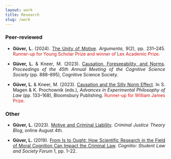 ```yaml
---
layout: work
title: Research
slug: /work
---
```


### Peer-reviewed

<ul><li><p align="justify"><b>Güver, L. </b>(2024). <a href="https://www.argumenta.org/article/the-unity-of-motive/"> The Unity of Motive</a>. <i>Argumenta</i>, 9(2), pp. 231–245. <font color="D21515"> Runner-up for Young Scholar Prize and winner of Lex Academic Prize. </font></p></li></ul>

<ul><li><p align="justify"><b>Güver, L. </b> & Kneer, M. (2023). <a href="https://philpapers.org/rec/GVECFA"> Causation, Foreseeability, and Norms</a>. <i>Proceedings of the 45th Annual Meeting of the Cognitive Science Society</i> (pp. 888–895), Cognitive Science Society.</p></li></ul>

<ul><li><p align="justify"><b>Güver, L. </b> & Kneer, M. (2023). <a href="https://philpapers.org/rec/GVECAT">Causation and the Silly Norm Effect</a>. In S. Magen & K. Prochownik (eds.), <i>Advances in Experimental Philosophy of Law</i> (pp. 133–168), Bloomsbury Publishing. <font color="D21515"> Runner-up for William James Prize. </font></p>  </li></ul> 
 
### Other

<ul><li><p align="justify"><b>Güver, L. </b> (2023). <a href="https://criminaljusticetheoryblog.wordpress.com/2023/08/04/motive-and-criminal-liability/">Motive and Criminal Liability</a>. <i>Criminal Justice Theory Blog</i>, online August 4th.</p></li></ul>

<ul><li><p align="justify"><b>Güver, L. </b> (2019). <a href="https://philpapers.org/rec/GVEFIT">From Is to Ought: How Scientific Research in the Field of Moral Cognition Can Impact the Criminal Law</a>. <i>Cognitio: Student Law and Society Forum</i> 1, pp. 1–22.</p></li></ul>